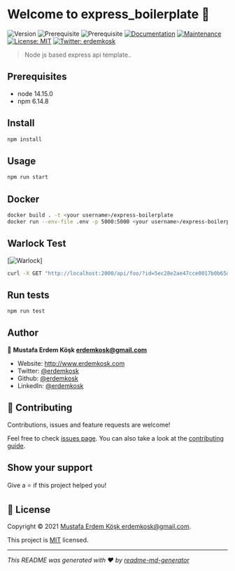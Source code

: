 # Welcome to express_boilerplate 👋
![Version](https://img.shields.io/badge/version-1.0.0-blue.svg?cacheSeconds=2592000)
![Prerequisite](https://img.shields.io/badge/node-14.15.0-blue.svg)
![Prerequisite](https://img.shields.io/badge/npm-6.14.8-blue.svg)
[![Documentation](https://img.shields.io/badge/documentation-yes-brightgreen.svg)](https://github.com/erdemkosk/express_boilerplate#readme)
[![Maintenance](https://img.shields.io/badge/Maintained%3F-yes-green.svg)](https://github.com/erdemkosk/express_boilerplate/graphs/commit-activity)
[![License: MIT](https://img.shields.io/github/license/erdemkosk/express_boilerplate)](https://github.com/erdemkosk/express_boilerplate/blob/master/LICENSE)
[![Twitter: erdemkosk](https://img.shields.io/twitter/follow/erdemkosk.svg?style=social)](https://twitter.com/erdemkosk)

> Node js based express api template..

## Prerequisites

- node 14.15.0
- npm 6.14.8

## Install

```sh
npm install
```

## Usage

```sh
npm run start
```

## Docker

```sh
docker build . -t <your username>/express-boilerplate
docker run --env-file .env -p 5000:5000 <your username>/express-boilerplate 
```

## Warlock Test
[![Warlock](https://i.imgur.com/u8LwOjs.png)]

```sh
curl -X GET "http://localhost:2000/api/foo/?id=5ec28e2ae47cce0017b0b65d" -H "accept: application/json" & curl -X GET "http://localhost:4000/api/foo/?id=5ec28e2ae47cce0017b0b65d" -H "accept: application/json"
```

## Run tests

```sh
npm run test
```

## Author

👤 **Mustafa Erdem Köşk <erdemkosk@gmail.com>**

* Website: http://www.erdemkosk.com
* Twitter: [@erdemkosk](https://twitter.com/erdemkosk)
* Github: [@erdemkosk](https://github.com/erdemkosk)
* LinkedIn: [@erdemkosk](https://linkedin.com/in/erdemkosk)

## 🤝 Contributing

Contributions, issues and feature requests are welcome!

Feel free to check [issues page](https://github.com/erdemkosk/express_boilerplate/issues). You can also take a look at the [contributing guide](https://github.com/erdemkosk/express_boilerplate/blob/master/CONTRIBUTING.md).

## Show your support

Give a ⭐️ if this project helped you!


## 📝 License

Copyright © 2021 [Mustafa Erdem Köşk <erdemkosk@gmail.com>](https://github.com/erdemkosk).

This project is [MIT](https://github.com/erdemkosk/express_boilerplate/blob/master/LICENSE) licensed.

***
_This README was generated with ❤️ by [readme-md-generator](https://github.com/kefranabg/readme-md-generator)_

